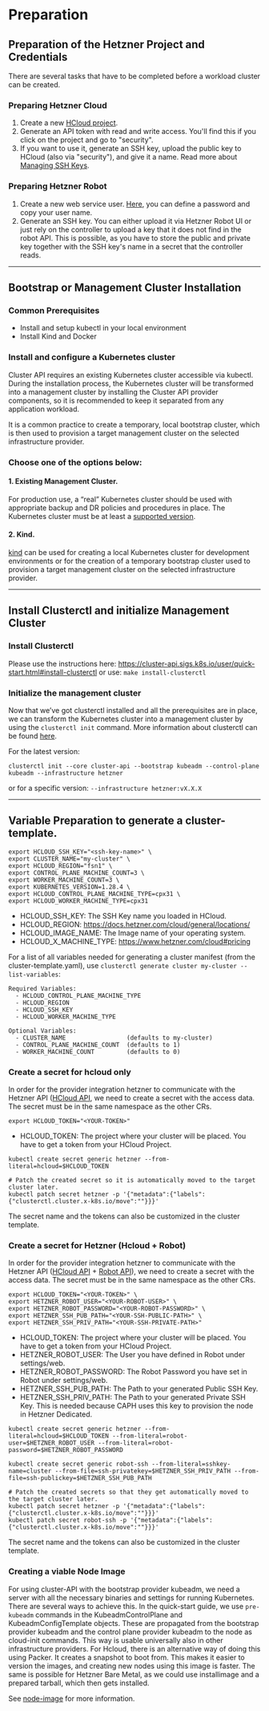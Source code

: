 # Preparation

## Preparation of the Hetzner Project and Credentials

There are several tasks that have to be completed before a workload cluster can be created.

### Preparing Hetzner Cloud

1. Create a new [HCloud project](https://console.hetzner.cloud/projects).
1. Generate an API token with read and write access. You'll find this if you click on the project and go to "security".
1. If you want to use it, generate an SSH key, upload the public key to HCloud (also via "security"), and give it a name. Read more about [Managing SSH Keys](managing-ssh-keys.md).

### Preparing Hetzner Robot

1. Create a new web service user. [Here](https://robot.your-server.de/preferences/index), you can define a password and copy your user name.
1. Generate an SSH key. You can either upload it via Hetzner Robot UI or just rely on the controller to upload a key that it does not find in the robot API. This is possible, as you have to store the public and private key together with the SSH key's name in a secret that the controller reads.

---
## Bootstrap or Management Cluster Installation

### Common Prerequisites

- Install and setup kubectl in your local environment
- Install Kind and Docker

### Install and configure a Kubernetes cluster

Cluster API requires an existing Kubernetes cluster accessible via kubectl. During the installation process, the Kubernetes cluster will be transformed into a management cluster by installing the Cluster API provider components, so it is recommended to keep it separated from any application workload.

It is a common practice to create a temporary, local bootstrap cluster, which is then used to provision a target management cluster on the selected infrastructure provider.

### Choose one of the options below:

#### 1. Existing Management Cluster.

For production use, a “real” Kubernetes cluster should be used with appropriate backup and DR policies and procedures in place. The Kubernetes cluster must be at least a [supported version](../../README.md#fire-compatibility-with-cluster-api-and-kubernetes-versions).

#### 2. Kind.

[kind](https://kind.sigs.k8s.io/) can be used for creating a local Kubernetes cluster for development environments or for the creation of a temporary bootstrap cluster used to provision a target management cluster on the selected infrastructure provider.

---
## Install Clusterctl and initialize Management Cluster

### Install Clusterctl
Please use the instructions here: https://cluster-api.sigs.k8s.io/user/quick-start.html#install-clusterctl
or use: `make install-clusterctl`

### Initialize the management cluster
Now that we’ve got clusterctl installed and all the prerequisites are in place, we can transform the Kubernetes cluster into a management cluster by using the `clusterctl init` command. More information about clusterctl can be found [here](https://cluster-api.sigs.k8s.io/clusterctl/commands/commands.html).

For the latest version:

```shell
clusterctl init --core cluster-api --bootstrap kubeadm --control-plane kubeadm --infrastructure hetzner

```

or for a specific version: `--infrastructure hetzner:vX.X.X`

---
## Variable Preparation to generate a cluster-template.

```shell
export HCLOUD_SSH_KEY="<ssh-key-name>" \
export CLUSTER_NAME="my-cluster" \
export HCLOUD_REGION="fsn1" \
export CONTROL_PLANE_MACHINE_COUNT=3 \
export WORKER_MACHINE_COUNT=3 \
export KUBERNETES_VERSION=1.28.4 \
export HCLOUD_CONTROL_PLANE_MACHINE_TYPE=cpx31 \
export HCLOUD_WORKER_MACHINE_TYPE=cpx31
```

* HCLOUD_SSH_KEY: The SSH Key name you loaded in HCloud.
* HCLOUD_REGION: https://docs.hetzner.com/cloud/general/locations/
* HCLOUD_IMAGE_NAME: The Image name of your operating system.
* HCLOUD_X_MACHINE_TYPE: https://www.hetzner.com/cloud#pricing

For a list of all variables needed for generating a cluster manifest (from the cluster-template.yaml), use `clusterctl generate cluster my-cluster --list-variables`:

```
Required Variables:
  - HCLOUD_CONTROL_PLANE_MACHINE_TYPE
  - HCLOUD_REGION
  - HCLOUD_SSH_KEY
  - HCLOUD_WORKER_MACHINE_TYPE

Optional Variables:
  - CLUSTER_NAME                 (defaults to my-cluster)
  - CONTROL_PLANE_MACHINE_COUNT  (defaults to 1)
  - WORKER_MACHINE_COUNT         (defaults to 0)
```

### Create a secret for hcloud only

In order for the provider integration hetzner to communicate with the Hetzner API ([HCloud API](https://docs.hetzner.cloud/), we need to create a secret with the access data. The secret must be in the same namespace as the other CRs.

`export HCLOUD_TOKEN="<YOUR-TOKEN>" `
- HCLOUD_TOKEN: The project where your cluster will be placed. You have to get a token from your HCloud Project.

```shell
kubectl create secret generic hetzner --from-literal=hcloud=$HCLOUD_TOKEN

# Patch the created secret so it is automatically moved to the target cluster later.
kubectl patch secret hetzner -p '{"metadata":{"labels":{"clusterctl.cluster.x-k8s.io/move":""}}}'
```

The secret name and the tokens can also be customized in the cluster template.

### Create a secret for Hetzner (Hcloud + Robot)

In order for the provider integration hetzner to communicate with the Hetzner API ([HCloud API](https://docs.hetzner.cloud/) + [Robot API](https://robot.your-server.de/doc/webservice/en.html#preface)), we need to create a secret with the access data. The secret must be in the same namespace as the other CRs.

```shell
export HCLOUD_TOKEN="<YOUR-TOKEN>" \
export HETZNER_ROBOT_USER="<YOUR-ROBOT-USER>" \
export HETZNER_ROBOT_PASSWORD="<YOUR-ROBOT-PASSWORD>" \
export HETZNER_SSH_PUB_PATH="<YOUR-SSH-PUBLIC-PATH>" \
export HETZNER_SSH_PRIV_PATH="<YOUR-SSH-PRIVATE-PATH>"
```

- HCLOUD_TOKEN: The project where your cluster will be placed. You have to get a token from your HCloud Project.
- HETZNER_ROBOT_USER: The User you have defined in Robot under settings/web.
- HETZNER_ROBOT_PASSWORD: The Robot Password you have set in Robot under settings/web.
- HETZNER_SSH_PUB_PATH: The Path to your generated Public SSH Key.
- HETZNER_SSH_PRIV_PATH: The Path to your generated Private SSH Key. This is needed because CAPH uses this key to provision the node in Hetzner Dedicated.

```shell
kubectl create secret generic hetzner --from-literal=hcloud=$HCLOUD_TOKEN --from-literal=robot-user=$HETZNER_ROBOT_USER --from-literal=robot-password=$HETZNER_ROBOT_PASSWORD

kubectl create secret generic robot-ssh --from-literal=sshkey-name=cluster --from-file=ssh-privatekey=$HETZNER_SSH_PRIV_PATH --from-file=ssh-publickey=$HETZNER_SSH_PUB_PATH

# Patch the created secrets so that they get automatically moved to the target cluster later.
kubectl patch secret hetzner -p '{"metadata":{"labels":{"clusterctl.cluster.x-k8s.io/move":""}}}'
kubectl patch secret robot-ssh -p '{"metadata":{"labels":{"clusterctl.cluster.x-k8s.io/move":""}}}'
```

The secret name and the tokens can also be customized in the cluster template.


### Creating a viable Node Image

For using cluster-API with the bootstrap provider kubeadm, we need a server with all the necessary binaries and settings for running Kubernetes.
There are several ways to achieve this. In the quick-start guide, we use `pre-kubeadm` commands in the KubeadmControlPlane and KubeadmConfigTemplate objects. These are propagated from the bootstrap provider kubeadm and the control plane provider kubeadm to the node as cloud-init commands. This way is usable universally also in other infrastructure providers.
For Hcloud, there is an alternative way of doing this using Packer. It creates a snapshot to boot from. This makes it easier to version the images, and creating new nodes using this image is faster. The same is possible for Hetzner Bare Metal, as we could use installimage and a prepared tarball, which then gets installed.

See [node-image](./node-image.md) for more information.
